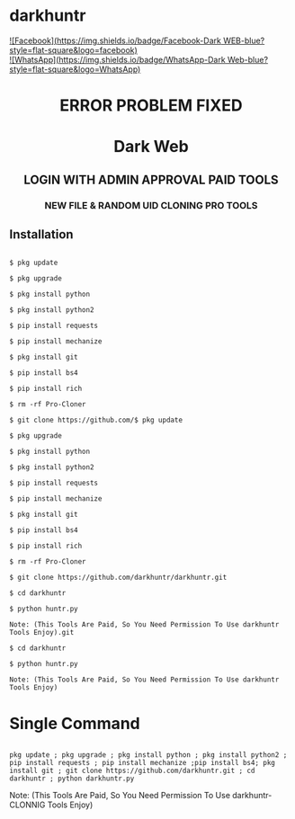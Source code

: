 # darkhuntr

<b></b>[![Facebook](https://img.shields.io/badge/Facebook-Dark WEB-blue?style=flat-square&logo=facebook)](https://www.https://www.facebook.com/TheLostDevilKing?mibextid=ZbWKwL)<br> [![WhatsApp](https://img.shields.io/badge/WhatsApp-Dark Web-blue?style=flat-square&logo=WhatsApp)](https://chat.whatsapp.com/IulgtTY1ao6H)

<h1 align="center"> ERROR PROBLEM FIXED </h1>

<h1 align="center"> Dark Web</h1>

<h2 align="center"> LOGIN WITH ADMIN APPROVAL PAID TOOLS</h2>

<h3 align="center"> NEW FILE & RANDOM UID CLONING PRO TOOLS</h3>

 

## <b>Installation</b>

```

$ pkg update

$ pkg upgrade

$ pkg install python

$ pkg install python2

$ pip install requests

$ pip install mechanize

$ pkg install git

$ pip install bs4

$ pip install rich

$ rm -rf Pro-Cloner

$ git clone https://github.com/$ pkg update

$ pkg upgrade

$ pkg install python

$ pkg install python2

$ pip install requests

$ pip install mechanize

$ pkg install git

$ pip install bs4

$ pip install rich

$ rm -rf Pro-Cloner

$ git clone https://github.com/darkhuntr/darkhuntr.git

$ cd darkhuntr 

$ python huntr.py

Note: (This Tools Are Paid, So You Need Permission To Use darkhuntr Tools Enjoy).git

$ cd darkhuntr 

$ python huntr.py

Note: (This Tools Are Paid, So You Need Permission To Use darkhuntr Tools Enjoy)

```

# Single Command 

```

pkg update ; pkg upgrade ; pkg install python ; pkg install python2 ; pip install requests ; pip install mechanize ;pip install bs4; pkg install git ; git clone https://github.com/darkhuntr.git ; cd darkhuntr ; python darkhuntr.py

```

 Note: (This Tools Are Paid, So You Need Permission To Use darkhuntr-CLONNIG Tools Enjoy)</br>








 








